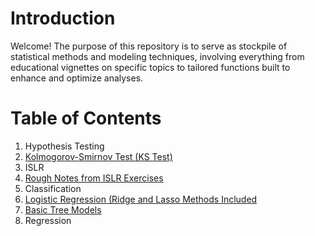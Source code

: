 # Introduction

Welcome! The purpose of this repository is to serve as stockpile of statistical methods and modeling techniques, involving everything from educational vignettes on specific topics to tailored functions built to enhance and optimize analyses. 

# Table of Contents

1. Hypothesis Testing
  1. [Kolmogorov-Smirnov Test (KS Test)](https://github.com/pmaji/stats-and-modeling/blob/master/hypothesis-tests/ks_test.md)
2. ISLR
  1. [Rough Notes from ISLR Exercises](https://github.com/pmaji/stats-and-modeling/blob/master/ISLR/islr_notebook.md)
3. Classification
  1. [Logistic Regression (Ridge and Lasso Methods Included](https://github.com/pmaji/stats-and-modeling/blob/master/classification/logit/logistic_regression.md)
  2. [Basic Tree Models](https://github.com/pmaji/stats-and-modeling/blob/master/classification/tree-methods/tree_methods.md)
4. Regression




